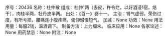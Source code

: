 序号：20436
名称：杜仲散
组成：杜仲1两（去皮，杵令烂，以好酒浸1宿，焙干），肉桂半两，牡丹皮半两。
出处：《百一》卷十一。
主治：肾气虚弱，荣伤过度，有所亏损，腰痛连小腹疼痛，俯仰惙惙短气。
加减：None
功效：None
用法用量：每服2钱，温酒调下。
制备方法：上为细末。
临床应用：None
各家论述：None
用药禁忌：None
附注：None

